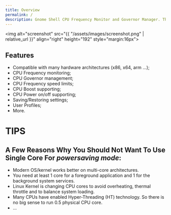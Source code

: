 ```yaml
---
title: Overview
permalink: /
description: Gnome Shell CPU Frequency Monitor and Governor Manager. This is a lightweight CPU scaling monitor and powerful CPU management tool. The extension is using standard cpufreq kernel modules to collect information and manage governors. It needs root permission to able changing governors.
---
```


<img alt="screenshot" src="{{ "/assets/images/screenshot.png" | relative_url }}" align="right" height="192" style="margin:16px">
## Features
* Compatible with many hardware architectures (x86, x64, arm ...);
* CPU Frequency monitoring;
* CPU Governor management;
* CPU Frequency speed limits;
* CPU Boost supporting;
* CPU Power on/off supporting;
* Saving/Restoring settings;
* User Profiles;
* More.

# TIPS
## A Few Reasons Why You Should Not Want To Use Single Core For _powersaving mode_:
* Modern OS/kernel works better on multi-core architectures.
* You need at least 1 core for a foreground application and 1 for the background system services.
* Linux Kernel is changing CPU cores to avoid overheating, thermal throttle and to balance system loading.
* Many CPUs have enabled Hyper-Threading (HT) technology. So there is no big sense to run 0.5 physical CPU core.
* ...
